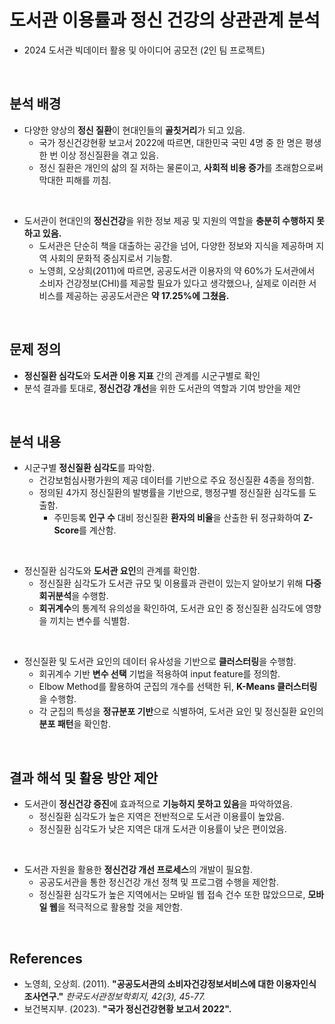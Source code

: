 # **도서관 이용률과 정신 건강의 상관관계 분석**
- 2024 도서관 빅데이터 활용 및 아이디어 공모전 (2인 팀 프로젝트)

<br>

## 분석 배경
- 다양한 양상의 **정신 질환**이 현대인들의 **골칫거리**가 되고 있음.
    - 국가 정신건강현황 보고서 2022에 따르면, 대한민국 국민 4명 중 한 명은 평생 한 번 이상 정신질환을 겪고 있음.
    - 정신 질환은 개인의 삶의 질 저하는 물론이고, **사회적 비용 증가**를 초래함으로써 막대한 피해를 끼침.

<br>

- 도서관이 현대인의 **정신건강**을 위한 정보 제공 및 지원의 역할을 **충분히 수행하지 못하고 있음.**
    - 도서관은 단순히 책을 대출하는 공간을 넘어, 다양한 정보와 지식을 제공하며 지역 사회의 문화적 중심지로서 기능함.
    - 노영희, 오상희(2011)에 따르면, 공공도서관 이용자의 약 60%가 도서관에서 소비자 건강정보(CHI)를 제공할 필요가 있다고 생각했으나, 실제로 이러한 서비스를 제공하는 공공도서관은 **약 17.25%에 그쳤음.**

<br>

## 문제 정의
- **정신질환 심각도**와 **도서관 이용 지표** 간의 관계를 시군구별로 확인
- 분석 결과를 토대로, **정신건강 개선**을 위한 도서관의 역할과 기여 방안을 제안

<br>

## 분석 내용
- 시군구별 **정신질환 심각도**를 파악함.
    - 건강보험심사평가원의 제공 데이터를 기반으로 주요 정신질환 4종을 정의함.
    - 정의된 4가지 정신질환의 발병률을 기반으로, 행정구별 정신질환 심각도를 도출함.
        - 주민등록 **인구 수** 대비 정신질환 **환자의 비율**을 산출한 뒤 정규화하여 **Z-Score**를 계산함.

<br>

- 정신질환 심각도와 **도서관 요인**의 관계를 확인함.
    - 정신질환 심각도가 도서관 규모 및 이용률과 관련이 있는지 알아보기 위해 **다중회귀분석**을 수행함.
    - **회귀계수**의 통계적 유의성을 확인하여, 도서관 요인 중 정신질환 심각도에 영향을 끼치는 변수를 식별함.

<br>

- 정신질환 및 도서관 요인의 데이터 유사성을 기반으로 **클러스터링**을 수행함.
    - 회귀계수 기반 **변수 선택** 기법을 적용하여 input feature를 정의함.
    - Elbow Method를 활용하여 군집의 개수를 선택한 뒤, **K-Means 클러스터링**을 수행함.
    - 각 군집의 특성을 **정규분포 기반**으로 식별하여, 도서관 요인 및 정신질환 요인의 **분포 패턴**을 확인함.

<br>
 
## 결과 해석 및 활용 방안 제안
- 도서관이 **정신건강 증진**에 효과적으로 **기능하지 못하고 있음**을 파악하였음.
    - 정신질환 심각도가 높은 지역은 전반적으로 도서관 이용률이 높았음.
    - 정신질환 심각도가 낮은 지역은 대개 도서관 이용률이 낮은 편이었음.

<br>

- 도서관 자원을 활용한 **정신건강 개선 프로세스**의 개발이 필요함.
    - 공공도서관을 통한 정신건강 개선 정책 및 프로그램 수행을 제안함.
    - 정신질환 심각도가 높은 지역에서는 모바일 웹 접속 건수 또한 많았으므로, **모바일 웹**을 적극적으로 활용할 것을 제안함.

<br>
 
## References
- 노영희, 오상희. (2011). **"공공도서관의 소비자건강정보서비스에 대한 이용자인식 조사연구."** *한국도서관정보학회지, 42(3), 45-77.*
- 보건복지부. (2023). **"국가 정신건강현황 보고서 2022".**
